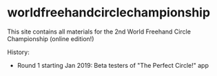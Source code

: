 # worldfreehandcirclechampionship
This site contains all materials for the 2nd World Freehand Circle Championship (online edition!)

History:
* Round 1 starting Jan 2019: Beta testers of "The Perfect Circle!" app
